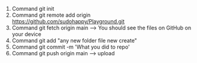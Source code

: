 1. Command git init
2. Command git remote add origin https://github.com/sudohappy/Playground.git
3. Command git fetch origin main --> You should see the files on GitHub on your device
6. Command git add "any new folder file new create"
7. Command git commit -m 'What you did to repo'
8. Command git push origin main --> upload
